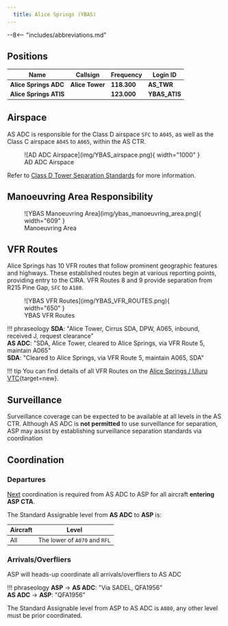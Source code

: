 ```yaml
---
  title: Alice Springs (YBAS)
---
```


--8<-- "includes/abbreviations.md"

## Positions
| Name | Callsign | Frequency | Login ID |
| ---- | -------- | --------- | ---------------- |
| **Alice Springs ADC** | **Alice Tower** | **118.300** | **AS_TWR** |
| **Alice Springs ATIS** |  | **123.000** | **YBAS_ATIS** |

## Airspace
AS ADC is responsible for the Class D airspace `SFC` to `A045`, as well as the Class C airspace `A045` to `A065`, within the AS CTR.

<figure markdown>
![AD ADC Airspace](img/YBAS_airspace.png){ width="1000" }
  <figcaption>AD ADC Airspace</figcaption>
</figure>

Refer to [Class D Tower Separation Standards](../../../separation-standards/classd) for more information.

## Manoeuvring Area Responsibility
<figure markdown>
![YBAS Manoeuvring Area](img/ybas_manoeuvring_area.png){ width="609" }
  <figcaption>Manoeuvring Area</figcaption>
</figure>

## VFR Routes

Alice Springs has 10 VFR routes that follow prominent geographic features and highways. These established routes begin at various reporting points, providing entry to the CIRA. VFR Routes 8 and 9 provide separation from R215 Pine Gap, `SFC` to `A180`.

<figure markdown>
![YBAS VFR Routes](img/YBAS_VFR_ROUTES.png){ width="650" }
  <figcaption>YBAS VFR Routes</figcaption>
</figure>

!!! phraseology 
    **SDA**: "Alice Tower, Cirrus SDA, DPW, A065, inbound, received J, request clearance"  
    **AS ADC**: "SDA, Alice Tower, cleared to Alice Springs, via VFR Route 5, maintain A065"  
    **SDA**: "Cleared to Alice Springs, via VFR Route 5, maintain A065, SDA"  

!!! tip
    You can find details of all VFR Routes on the [Alice Springs / Uluru VTC](https://www.airservicesaustralia.com/aip/aip.asp){target=new}.

## Surveillance
Surveillance coverage can be expected to be available at all levels in the AS CTR. Although AS ADC is **not permitted** to use surveillance for separation, ASP may assist by establishing surveillance separation standards via coordination

## Coordination
### Departures
[Next](../../controller-skills/coordination.md#next) coordination is required from AS ADC to ASP for all aircraft **entering ASP CTA**.

The Standard Assignable level from **AS ADC** to **ASP** is:

| Aircraft | Level |
| ---- | ---- |
| All | The lower of `A070` and `RFL` |

### Arrivals/Overfliers
ASP will heads-up coordinate all arrivals/overfliers to AS ADC

!!! phraseology
    <span class="hotline">**ASP** -> **AS ADC**</span>: "Via SADEL, QFA1956”  
    <span class="hotline">**AS ADC** -> **ASP**</span>: "QFA1956"  

The Standard Assignable level from ASP to AS ADC is `A080`, any other level must be prior coordinated.